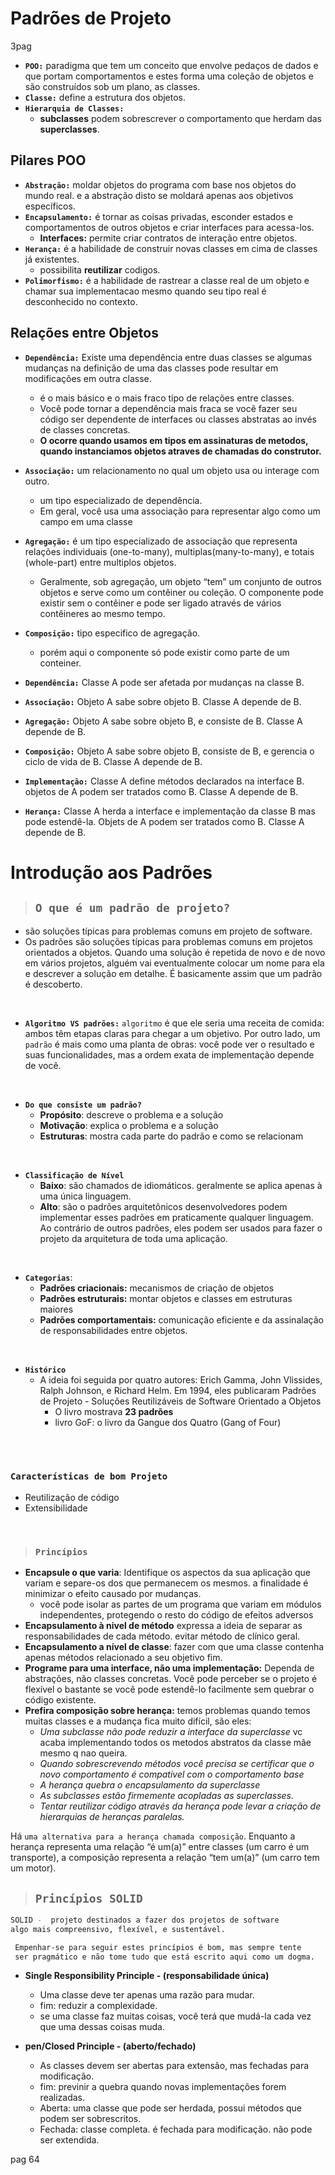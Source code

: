 # **Padrões de Projeto**
3pag
- **`POO:`** paradigma que tem um conceito que envolve pedaços de dados e que portam comportamentos e estes forma uma coleção de objetos e são construídos sob um plano, as classes.
- **`Classe:`** define a estrutura dos objetos.
- **`Hierarquia de Classes:`**
  - **subclasses** podem sobrescrever o comportamento que herdam das **superclasses**.

## **Pilares POO**
- **`Abstração:`** moldar objetos do programa com base nos objetos do mundo real. e a abstração disto se moldará apenas aos objetivos específicos.
- **`Encapsulamento:`** é tornar as coisas privadas, esconder estados e comportamentos de outros objetos e criar interfaces para acessa-los.
  - **Interfaces:** permite criar contratos de interação entre objetos.
- **`Herança:`** é a habilidade de construir novas classes em cima de classes já existentes.
  - possibilita **reutilizar** codigos.
- **`Polimorfismo:`** é a habilidade de rastrear a classe real de um objeto e chamar sua implementacao mesmo quando seu tipo real é desconhecido no contexto.


## **Relações entre Objetos**
- **`Dependência:`** Existe uma dependência entre duas classes se
algumas mudanças na definição de uma das classes pode resultar em modificações em outra classe.
  - é o mais básico e o mais fraco tipo de relações entre classes.
  - Você pode tornar a dependência
mais fraca se você fazer seu código ser dependente de interfaces ou classes abstratas ao invés de classes concretas.
  - **O ocorre quando usamos em tipos em assinaturas de metodos, quando instanciamos objetos atraves de chamadas do construtor.**
- **`Associação:`** um relacionamento no qual um objeto usa ou
interage com outro.
  - um tipo especializado de dependência.
  - Em geral, você usa uma associação para representar algo como
um campo em uma classe
- **`Agregação:`** é um tipo especializado de associação que representa relações individuais (one-to-many), multiplas(many-to-many), e totais (whole-part) entre multiplos objetos.
  - Geralmente, sob agregação, um objeto “tem” um conjunto de outros objetos e serve como um contêiner ou coleção. O componente pode existir sem o contêiner e pode ser ligado através de vários contêineres ao mesmo tempo.
- **`Composição:`** tipo especifico de agregação.
  - porém aqui o componente só pode existir como parte de um conteiner.


 - **`Dependência:`** Classe A pode ser afetada por mudanças na classe B.
- **`Associação:`** Objeto A sabe sobre objeto B. Classe A depende de B.
- **`Agregação:`** Objeto A sabe sobre objeto B, e consiste de B. Classe A depende de B.
- **`Composição:`** Objeto A sabe sobre objeto B, consiste de B, e gerencia o ciclo de vida de B. Classe A depende de B.
- **`Implementação:`** Classe A define métodos declarados na interface B. objetos de A podem ser tratados como B. Classe A depende de B.
- **`Herança:`** Classe A herda a interface e implementação da classe B mas pode estendê-la. Objets de A podem ser tratados como B. Classe A depende de B.



# **Introdução aos Padrões**
> ## **`O que é um padrão de projeto?`**
- são soluções típicas para problemas comuns em projeto de software.
- Os padrões são soluções típicas para problemas comuns em projetos orientados a objetos. Quando uma solução é repetida de novo e de novo em vários projetos, alguém vai eventualmente colocar um nome para ela e descrever a solução em detalhe. É basicamente assim que um padrão é descoberto.
  
<br/>

- **`Algoritmo VS padrões:`** `algoritmo` é que ele seria uma receita de comida: ambos têm etapas claras para chegar a um objetivo. Por outro lado, um `padrão` é mais como uma planta de obras: você pode ver o resultado e suas funcionalidades, mas a ordem exata de implementação depende de você.
    
<br/>

- **`Do que consiste um padrão?`**
  - **Propósito**: descreve o problema e a solução
  - **Motivação**: explica o problema e a solução
  - **Estruturas**: mostra cada parte do padrão e como se relacionam
  
<br/>

- **`Classificação de Nível`**
  - **Baixo**: são chamados de idiomáticos. geralmente se aplica apenas à uma única linguagem.
  - **Alto**: são o padrões arquitetônicos desenvolvedores podem implementar esses padrões em praticamente qualquer linguagem. Ao contrário de outros padrões, eles podem ser usados para fazer o projeto da arquitetura de toda uma aplicação.

<br/>

- **`Categorias`**:
  - **Padrões criacionais:** mecanismos de criação de
objetos
  - **Padrões estruturais:** montar objetos e classes em estruturas maiores
  - **Padrões comportamentais:** comunicação eficiente e da assinalação de responsabilidades entre objetos.
    
<br/>

- **`Histórico`**
  - A ideia foi seguida por quatro autores: Erich Gamma, John Vlissides, Ralph Johnson, e Richard Helm. Em 1994, eles publicaram Padrões de Projeto - Soluções Reutilizáveis de Software Orientado a Objetos
    - O livro mostrava **23 padrões**
    - livro GoF: o livro da Gangue dos Quatro (Gang of Four)


<br/><br/>

### **`Características de bom Projeto`**
- Reutilização de código
- Extensibilidade

<br/>

> ### **`Princípios`**
 - **Encapsule o que varia**: Identifique os aspectos da sua aplicação que variam e separe-os dos que permanecem os mesmos. a finalidade é minimizar o efeito causado por mudanças.
   - você pode isolar as partes de um programa
que variam em módulos independentes, protegendo o resto do código de efeitos adversos
 - **Encapsulamento à nivel de método** expressa a ideia de separar as responsabilidades de cada método. evitar método de clínico geral.
 - **Encapsulamento a nível de classe**: fazer com que uma classe contenha apenas métodos relacionado a seu objetivo fim.
 - **Programe para uma interface, não uma implementação:** Dependa de abstrações, não classes concretas. Você pode perceber se o projeto é flexível o bastante se você pode estendê-lo facilmente sem quebrar o código existente.
 - **Prefira composição sobre herança:** temos problemas quando temos muitas classes e a mudança fica muito difícil, são eles:
   - *Uma subclasse não pode reduzir a interface da superclasse* vc acaba implementando todos os metodos abstratos da classe mãe mesmo q nao queira.
   - *Quando sobrescrevendo métodos você precisa se certificar que o novo comportamento é compatível com o comportamento base*
   - *A herança quebra o encapsulamento da superclasse*
   - *As subclasses estão firmemente acopladas as superclasses.*
   - *Tentar reutilizar código através da herança pode levar a criação de hierarquias de heranças paralelas.*

Há `uma alternativa para a herança chamada composição`. Enquanto a herança representa uma relação “é um(a)” entre classes (um carro é um transporte), a composição representa a
relação “tem um(a)” (um carro tem um motor).

> ## **`Princípios SOLID`**
```sh
SOLID -  projeto destinados a fazer dos projetos de software 
algo mais compreensivo, flexível, e sustentável.

 Empenhar-se para seguir estes princípios é bom, mas sempre tente 
 ser pragmático e não tome tudo que está escrito aqui como um dogma.
```

- **Single Responsibility Principle - (responsabilidade única)** 
  - Uma classe deve ter apenas uma razão para mudar.
  - fim: reduzir a complexidade.
  - se uma classe faz muitas coisas, você terá que mudá-la cada vez que uma dessas coisas muda.

- **pen/Closed Principle - (aberto/fechado)**
  - As classes devem ser abertas para extensão, mas fechadas para modificação.
  - fim: previnir a quebra quando novas implementações forem realizadas.
  - Aberta: uma classe que pode ser herdada, possui métodos que podem ser sobrescritos.
  - Fechada: classe completa. é fechada para modificação. não pode ser extendida.

pag 64